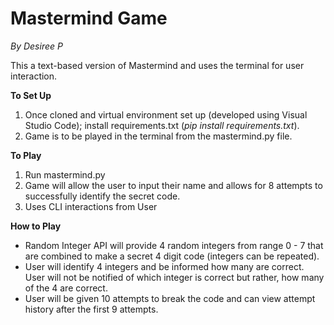 # Mastermind Game 

*By Desiree P*

This a text-based version of Mastermind and uses the terminal for user interaction. 

**To Set Up**

1. Once cloned and virtual environment set up (developed using Visual Studio Code); install requirements.txt (*pip install requirements.txt*).
2. Game is to be played in the terminal from the mastermind.py file.

**To Play**

1. Run mastermind.py
2. Game will allow the user to input their name and allows for 8 attempts to successfully identify the secret code.
3. Uses CLI interactions from User 

**How to Play**

- Random Integer API will provide 4 random integers from range 0 - 7 that are combined to make a secret 4 digit code (integers can be repeated).
- User will identify 4 integers and be informed how many are correct. User will not be notified of which integer is correct but rather, how many of the 4 are correct.
- User will be given 10 attempts to break the code and can view attempt history after the first 9 attempts. 


